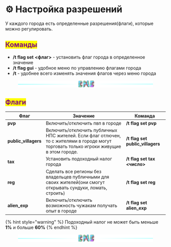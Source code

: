 # ⚙ Настройка разрешений

У каждого города есть определенные разрешения(флаги), которые можно регулировать.

## <mark style="color:purple;">Команды</mark>

* **/t flag set** <mark style="color:purple;"></mark> **<флаг>** - установить флаг города в определенное значение
* **/t flag gui** - удобное меню по управлению флагами города
* **/t** - удобнее всего изменять значения флагов через меню города

<figure><img src="../.gitbook/assets/gitlab_hr7.svg" alt=""><figcaption></figcaption></figure>

## <mark style="color:purple;">Флаги</mark>

| Флаг                  | Значение                                                                                                                                 | Команда                           |
| --------------------- | ---------------------------------------------------------------------------------------------------------------------------------------- | --------------------------------- |
| **pvp**               | Включить/отключить пвп в городе                                                                                                          | **/t flag set pvp**               |
| **public\_villagers** | Включить/отключить публичных НПС жителей. Если флаг отлючен, то с жителями в городе могут торговать только игроки живущие в этом городе. | **/t flag set public\_villagers** |
| **tax**               | Установить подоходный налог города                                                                                                       | **/t flag set tax <число>**       |
| **reg**               | Сделать все регионы без владельцев публичными для своих жителей(они смогут открывать сундуки, ломать, строить)                           | **/t flag set reg**               |
| **alien\_exp**        | Включить/отключить возможность чужакам получать опыт в городе                                                                            | **/t flag set alien\_exp**        |

{% hint style="warning" %}
Подоходный налог не может быть меньше **1%** и больше **60%**
{% endhint %}

<figure><img src="../.gitbook/assets/gitlab_hr7.svg" alt=""><figcaption></figcaption></figure>
